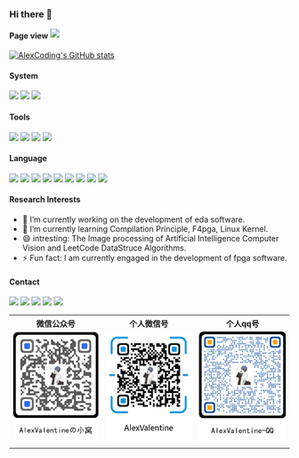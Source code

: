 <!--
**lgl1227/lgl1227** is a ✨ _special_ ✨ repository because its `README.md` (this file) appears on your GitHub profile.

Here are some ideas to get you started:

- 🔭 I’m currently working on ...
- 🌱 I’m currently learning ...
- 👯 I’m looking to collaborate on ...
- 🤔 I’m looking for help with ...
- 💬 Ask me about ...
- 📫 How to reach me: ...
- 😄 Pronouns: ...
- ⚡ Fun fact: ...
-->
### Hi there 👋

<img align='right' src="./zinv.gif" width="430">

#### Page view
[![AlexCoding's GitHub stats](https://github-readme-stats.vercel.app/api?username=lgl1227&show_icons=true&theme=radical)]()


#### System

[![](https://img.shields.io/badge/Windows-10-0078D6?&logo=Windows&logoColor=ffffff)](https://www.microsoftstore.com.cn/software/windows)
[![](https://img.shields.io/badge/Huawei-P30-f5010c?style=flat-square&logo=huawei&logoColor=ffffff)](https://www.huawei.com/)
[![](https://img.shields.io/badge/IOS-15.2-3DDC84?logo=Apple&logoColor=ffffff)](https://www.apple.com/)

#### Tools

[![](https://img.shields.io/badge/IntelliJ%20IDEA-2020.1.2-FE305E?logo=IntelliJ%20IDEA&logoColor=ffffff)](https://www.jetbrains.com/)
[![](https://img.shields.io/badge/PyCharm-2021.3.1-1BD88A?logo=PyCharm&logoColor=ffffff)](https://www.jetbrains.com/)
[![](https://img.shields.io/badge/Microsoft%20Edge%20-%2086.0.622.5-366DBF?logo=Microsoft%20Edge&logoColor=ffffff)](https://www.microsoft.com/zh-cn/edge)
[![](https://img.shields.io/badge/Google%20Chrome%20-%2087.0.4280.88-4285F4?logo=Google-Chrome&logoColor=ffffff)](https://www.google.com/intl/zh-CN/chrome/)




#### Language
[![](https://img.shields.io/badge/-C++-A8B9CC?logo=Cplusplus&logoColor=white)]()
[![](https://img.shields.io/badge/-HTML5-E34F26?logo=html5&logoColor=white)]()
[![](https://img.shields.io/badge/-JavaScript-F7DF1E?logo=javascript&logoColor=white)]()
[![](https://img.shields.io/badge/-css3-1572B6?logo=css3&logoColor=white)]()
[![](https://img.shields.io/badge/-Node.js-43853d?style=flat-square&logo=node.js&logoColor=ffffff)](https://nodejs.org/)
[![](https://img.shields.io/badge/-Linux-fcc624?style=flat-square&logo=linux&logoColor=white)](https://www.linuxfoundation.org/)
[![](https://img.shields.io/badge/-Python3-3776AB?logo=python&logoColor=ffffff)]()
[![](https://img.shields.io/badge/-MySQL-4479A1?logo=mysql&logoColor=white)]()
[![](https://img.shields.io/badge/-Git-F05032?logo=git&logoColor=white)]()

#### Research Interests
 - 🔭 I’m currently working on the development of eda software.
 - 🌱 I’m currently learning Compilation Principle, F4pga, Linux Kernel.
 - 😄 intresting: The Image processing of Artificial Intelligence Computer Vision and LeetCode DataStruce Algorithms.
 - ⚡ Fun fact: I am currently engaged in the development of fpga software.

#### Contact

[![](https://img.shields.io/badge/-mail-007396?logo=Gmail&logoColor=ffffff)](mailto:lgl1227404395@126.com)
[![](https://img.shields.io/badge/-Zhihu-007396?logo=Zhihu&logoColor=ffffff)](https://www.zhihu.com/people/lgl1227)
[![](https://img.shields.io/badge/-CSDN-007396?logo=Blogger&logoColor=ffffff)](https://blog.csdn.net/oqzuser387215300?spm=1000.2115.3001.5343)
[![](https://img.shields.io/badge/-Bilibili-007396?logo=Bilibili&logoColor=ffffff)](https://space.bilibili.com/356364558)
[![](https://img.shields.io/badge/-Blog-007396?logo=appveyor&logoColor=ffffff)](https://lgl1227.github.io/)


<table>
    <tr>
    	<th>微信公众号</th>
    	<th>个人微信号</th>
		<th>个人qq号</th>
	</tr>
	<tr>
		<td><img src="publicaccount.png"></td>
		<td><img src="wechat.png"></td>
		<td><img src="qq.png"></td>
	</tr>
</table>

